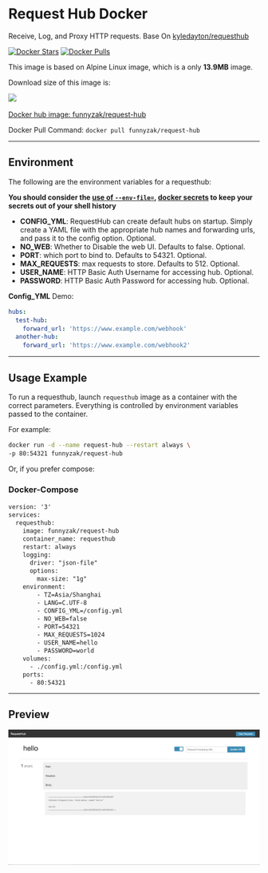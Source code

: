 # Request Hub Docker

Receive, Log, and Proxy HTTP requests. Base On [kyledayton/requesthub](https://github.com/kyledayton/requesthub)

[![Docker Stars](https://img.shields.io/docker/stars/funnyzak/request-hub.svg?style=flat-square)](https://hub.docker.com/r/funnyzak/request-hub/)
[![Docker Pulls](https://img.shields.io/docker/pulls/funnyzak/request-hub.svg?style=flat-square)](https://hub.docker.com/r/funnyzak/request-hub/)

This image is based on Alpine Linux image, which is a only **13.9MB** image.

Download size of this image is:

[![](https://images.microbadger.com/badges/image/funnyzak/request-hub.svg)](http://microbadger.com/images/funnyzak/request-hub "Get your own image badge on microbadger.com")

[Docker hub image: funnyzak/request-hub](https://hub.docker.com/r/funnyzak/request-hub)

Docker Pull Command: `docker pull funnyzak/request-hub`

---

## Environment

The following are the environment variables for a requesthub:

__You should consider the [use of `--env-file=`](https://docs.docker.com/engine/reference/commandline/run/#set-environment-variables--e---env---env-file), [docker secrets](https://docs.docker.com/engine/swarm/secrets/) to keep your secrets out of your shell history__

* **CONFIG_YML**: RequestHub can create default hubs on startup. Simply create a YAML file with the appropriate hub names and forwarding urls, and pass it to the config option. Optional.
* **NO_WEB**: Whether to Disable the web UI. Defaults to false. Optional.
* **PORT**: which port to bind to. Defaults to 54321. Optional.
* **MAX_REQUESTS**: max requests to store. Defaults to 512. Optional.
* **USER_NAME**: HTTP Basic Auth Username for accessing hub. Optional.
* **PASSWORD**: HTTP Basic Auth Password for accessing hub. Optional.

**Config_YML** Demo:

```yaml
hubs:
  test-hub:
    forward_url: 'https://www.example.com/webhook'
  another-hub:
    forward_url: 'https://www.example.com/webhook2'
```

---

## Usage Example

To run a requesthub, launch `requesthub` image as a container with the correct parameters. Everything is controlled by environment variables passed to the container.

For example:

```bash
docker run -d --name request-hub --restart always \
-p 80:54321 funnyzak/request-hub
```

Or, if you prefer compose:

### Docker-Compose

```docker
version: '3'
services:
  requesthub:
    image: funnyzak/request-hub
    container_name: requesthub
    restart: always
    logging:
      driver: "json-file"
      options:
        max-size: "1g"
    environment:
        - TZ=Asia/Shanghai
        - LANG=C.UTF-8
        - CONFIG_YML=/config.yml
        - NO_WEB=false
        - PORT=54321
        - MAX_REQUESTS=1024
        - USER_NAME=hello
        - PASSWORD=world
    volumes:
      - ./config.yml:/config.yml
    ports:
      - 80:54321
```

---

## Preview

![preview](./request-hub-demo.jpg)
